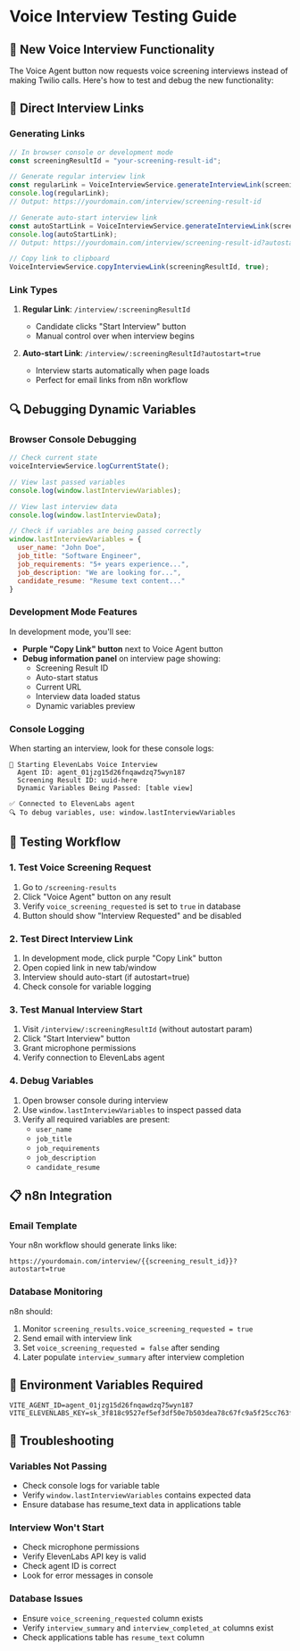 # Voice Interview Testing Guide

## 🎤 New Voice Interview Functionality

The Voice Agent button now requests voice screening interviews instead of making Twilio calls. Here's how to test and debug the new functionality:

## 🔗 Direct Interview Links

### Generating Links
```javascript
// In browser console or development mode
const screeningResultId = "your-screening-result-id";

// Generate regular interview link
const regularLink = VoiceInterviewService.generateInterviewLink(screeningResultId);
console.log(regularLink);
// Output: https://yourdomain.com/interview/screening-result-id

// Generate auto-start interview link
const autoStartLink = VoiceInterviewService.generateInterviewLink(screeningResultId, true);
console.log(autoStartLink);
// Output: https://yourdomain.com/interview/screening-result-id?autostart=true

// Copy link to clipboard
VoiceInterviewService.copyInterviewLink(screeningResultId, true);
```

### Link Types
1. **Regular Link**: `/interview/:screeningResultId`
   - Candidate clicks "Start Interview" button
   - Manual control over when interview begins

2. **Auto-start Link**: `/interview/:screeningResultId?autostart=true`
   - Interview starts automatically when page loads
   - Perfect for email links from n8n workflow

## 🔍 Debugging Dynamic Variables

### Browser Console Debugging
```javascript
// Check current state
voiceInterviewService.logCurrentState();

// View last passed variables
console.log(window.lastInterviewVariables);

// View last interview data
console.log(window.lastInterviewData);

// Check if variables are being passed correctly
window.lastInterviewVariables = {
  user_name: "John Doe",
  job_title: "Software Engineer", 
  job_requirements: "5+ years experience...",
  job_description: "We are looking for...",
  candidate_resume: "Resume text content..."
}
```

### Development Mode Features
In development mode, you'll see:
- **Purple "Copy Link" button** next to Voice Agent button
- **Debug information panel** on interview page showing:
  - Screening Result ID
  - Auto-start status
  - Current URL
  - Interview data loaded status
  - Dynamic variables preview

### Console Logging
When starting an interview, look for these console logs:
```
🎤 Starting ElevenLabs Voice Interview
  Agent ID: agent_01jzg15d26fnqawdzq75wyn187
  Screening Result ID: uuid-here
  Dynamic Variables Being Passed: [table view]

✅ Connected to ElevenLabs agent
🔍 To debug variables, use: window.lastInterviewVariables
```

## 🧪 Testing Workflow

### 1. Test Voice Screening Request
1. Go to `/screening-results`
2. Click "Voice Agent" button on any result
3. Verify `voice_screening_requested` is set to `true` in database
4. Button should show "Interview Requested" and be disabled

### 2. Test Direct Interview Link
1. In development mode, click purple "Copy Link" button
2. Open copied link in new tab/window
3. Interview should auto-start (if autostart=true)
4. Check console for variable logging

### 3. Test Manual Interview Start
1. Visit `/interview/:screeningResultId` (without autostart param)
2. Click "Start Interview" button
3. Grant microphone permissions
4. Verify connection to ElevenLabs agent

### 4. Debug Variables
1. Open browser console during interview
2. Use `window.lastInterviewVariables` to inspect passed data
3. Verify all required variables are present:
   - `user_name`
   - `job_title` 
   - `job_requirements`
   - `job_description`
   - `candidate_resume`

## 📋 n8n Integration

### Email Template
Your n8n workflow should generate links like:
```
https://yourdomain.com/interview/{{screening_result_id}}?autostart=true
```

### Database Monitoring
n8n should:
1. Monitor `screening_results.voice_screening_requested = true`
2. Send email with interview link
3. Set `voice_screening_requested = false` after sending
4. Later populate `interview_summary` after interview completion

## 🔧 Environment Variables Required
```
VITE_AGENT_ID=agent_01jzg15d26fnqawdzq75wyn187
VITE_ELEVENLABS_KEY=sk_3f818c9527ef5ef3df50e7b503dea78c67fc9a5f25cc763f
```

## 🚨 Troubleshooting

### Variables Not Passing
- Check console logs for variable table
- Verify `window.lastInterviewVariables` contains expected data
- Ensure database has resume_text data in applications table

### Interview Won't Start
- Check microphone permissions
- Verify ElevenLabs API key is valid
- Check agent ID is correct
- Look for error messages in console

### Database Issues
- Ensure `voice_screening_requested` column exists
- Verify `interview_summary` and `interview_completed_at` columns exist
- Check applications table has `resume_text` column 
